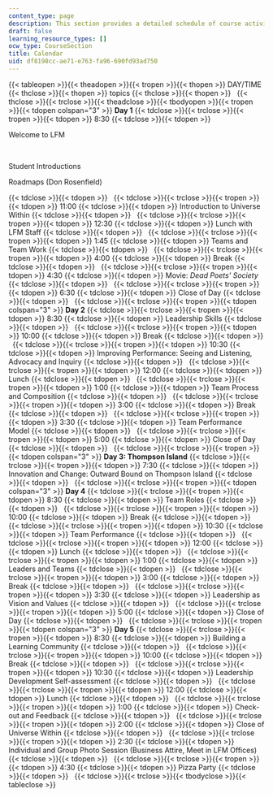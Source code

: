 ```yaml
---
content_type: page
description: This section provides a detailed schedule of course activities.
draft: false
learning_resource_types: []
ocw_type: CourseSection
title: Calendar
uid: df8198cc-ae71-e763-fa96-690fd93ad750
---
```

{{< tableopen >}}{{< theadopen >}}{{< tropen >}}{{< thopen >}}
DAY/TIME
{{< thclose >}}{{< thopen >}}
topics
{{< thclose >}}{{< thopen >}}
 
{{< thclose >}}{{< trclose >}}{{< theadclose >}}{{< tbodyopen >}}{{< tropen >}}{{< tdopen colspan="3" >}}
**Day 1**
{{< tdclose >}}{{< trclose >}}{{< tropen >}}{{< tdopen >}}
8:30
{{< tdclose >}}{{< tdopen >}}

Welcome to LFM

 

Student Introductions

Roadmaps (Don Rosenfield)

{{< tdclose >}}{{< tdopen >}}
 
{{< tdclose >}}{{< trclose >}}{{< tropen >}}{{< tdopen >}}
11:00
{{< tdclose >}}{{< tdopen >}}
Introduction to Universe Within
{{< tdclose >}}{{< tdopen >}}
 
{{< tdclose >}}{{< trclose >}}{{< tropen >}}{{< tdopen >}}
12:30
{{< tdclose >}}{{< tdopen >}}
Lunch with LFM Staff
{{< tdclose >}}{{< tdopen >}}
 
{{< tdclose >}}{{< trclose >}}{{< tropen >}}{{< tdopen >}}
1:45
{{< tdclose >}}{{< tdopen >}}
Teams and Team Work
{{< tdclose >}}{{< tdopen >}}
 
{{< tdclose >}}{{< trclose >}}{{< tropen >}}{{< tdopen >}}
4:00
{{< tdclose >}}{{< tdopen >}}
Break
{{< tdclose >}}{{< tdopen >}}
 
{{< tdclose >}}{{< trclose >}}{{< tropen >}}{{< tdopen >}}
4:30
{{< tdclose >}}{{< tdopen >}}
Movie: *Dead Poets' Society*
{{< tdclose >}}{{< tdopen >}}
 
{{< tdclose >}}{{< trclose >}}{{< tropen >}}{{< tdopen >}}
6:30
{{< tdclose >}}{{< tdopen >}}
Close of Day
{{< tdclose >}}{{< tdopen >}}
 
{{< tdclose >}}{{< trclose >}}{{< tropen >}}{{< tdopen colspan="3" >}}
**Day 2**
{{< tdclose >}}{{< trclose >}}{{< tropen >}}{{< tdopen >}}
8:30
{{< tdclose >}}{{< tdopen >}}
Leadership Skills
{{< tdclose >}}{{< tdopen >}}
 
{{< tdclose >}}{{< trclose >}}{{< tropen >}}{{< tdopen >}}
10:00
{{< tdclose >}}{{< tdopen >}}
Break
{{< tdclose >}}{{< tdopen >}}
 
{{< tdclose >}}{{< trclose >}}{{< tropen >}}{{< tdopen >}}
10:30
{{< tdclose >}}{{< tdopen >}}
Improving Performance: Seeing and Listening, Advocacy and Inquiry
{{< tdclose >}}{{< tdopen >}}
 
{{< tdclose >}}{{< trclose >}}{{< tropen >}}{{< tdopen >}}
12:00
{{< tdclose >}}{{< tdopen >}}
Lunch
{{< tdclose >}}{{< tdopen >}}
 
{{< tdclose >}}{{< trclose >}}{{< tropen >}}{{< tdopen >}}
1:00
{{< tdclose >}}{{< tdopen >}}
Team Process and Composition
{{< tdclose >}}{{< tdopen >}}
 
{{< tdclose >}}{{< trclose >}}{{< tropen >}}{{< tdopen >}}
3:00
{{< tdclose >}}{{< tdopen >}}
Break
{{< tdclose >}}{{< tdopen >}}
 
{{< tdclose >}}{{< trclose >}}{{< tropen >}}{{< tdopen >}}
3:30
{{< tdclose >}}{{< tdopen >}}
Team Performance Model
{{< tdclose >}}{{< tdopen >}}
 
{{< tdclose >}}{{< trclose >}}{{< tropen >}}{{< tdopen >}}
5:00
{{< tdclose >}}{{< tdopen >}}
Close of Day
{{< tdclose >}}{{< tdopen >}}
 
{{< tdclose >}}{{< trclose >}}{{< tropen >}}{{< tdopen colspan="3" >}}
**Day 3: Thompson Island**
{{< tdclose >}}{{< trclose >}}{{< tropen >}}{{< tdopen >}}
7:30
{{< tdclose >}}{{< tdopen >}}
Innovation and Change: Outward Bound on Thompson Island
{{< tdclose >}}{{< tdopen >}}
 
{{< tdclose >}}{{< trclose >}}{{< tropen >}}{{< tdopen colspan="3" >}}
**Day 4**
{{< tdclose >}}{{< trclose >}}{{< tropen >}}{{< tdopen >}}
8:30
{{< tdclose >}}{{< tdopen >}}
Team Roles
{{< tdclose >}}{{< tdopen >}}
 
{{< tdclose >}}{{< trclose >}}{{< tropen >}}{{< tdopen >}}
10:00
{{< tdclose >}}{{< tdopen >}}
Break
{{< tdclose >}}{{< tdopen >}}
 
{{< tdclose >}}{{< trclose >}}{{< tropen >}}{{< tdopen >}}
10:30
{{< tdclose >}}{{< tdopen >}}
Team Performance
{{< tdclose >}}{{< tdopen >}}
 
{{< tdclose >}}{{< trclose >}}{{< tropen >}}{{< tdopen >}}
12:00
{{< tdclose >}}{{< tdopen >}}
Lunch
{{< tdclose >}}{{< tdopen >}}
 
{{< tdclose >}}{{< trclose >}}{{< tropen >}}{{< tdopen >}}
1:00
{{< tdclose >}}{{< tdopen >}}
Leaders and Teams
{{< tdclose >}}{{< tdopen >}}
 
{{< tdclose >}}{{< trclose >}}{{< tropen >}}{{< tdopen >}}
3:00
{{< tdclose >}}{{< tdopen >}}
Break
{{< tdclose >}}{{< tdopen >}}
 
{{< tdclose >}}{{< trclose >}}{{< tropen >}}{{< tdopen >}}
3:30
{{< tdclose >}}{{< tdopen >}}
Leadership as Vision and Values
{{< tdclose >}}{{< tdopen >}}
 
{{< tdclose >}}{{< trclose >}}{{< tropen >}}{{< tdopen >}}
5:00
{{< tdclose >}}{{< tdopen >}}
Close of Day
{{< tdclose >}}{{< tdopen >}}
 
{{< tdclose >}}{{< trclose >}}{{< tropen >}}{{< tdopen colspan="3" >}}
**Day 5**
{{< tdclose >}}{{< trclose >}}{{< tropen >}}{{< tdopen >}}
8:30
{{< tdclose >}}{{< tdopen >}}
Building a Learning Community
{{< tdclose >}}{{< tdopen >}}
 
{{< tdclose >}}{{< trclose >}}{{< tropen >}}{{< tdopen >}}
10:00
{{< tdclose >}}{{< tdopen >}}
Break
{{< tdclose >}}{{< tdopen >}}
 
{{< tdclose >}}{{< trclose >}}{{< tropen >}}{{< tdopen >}}
10:30
{{< tdclose >}}{{< tdopen >}}
Leadership Development Self-assessment
{{< tdclose >}}{{< tdopen >}}
 
{{< tdclose >}}{{< trclose >}}{{< tropen >}}{{< tdopen >}}
12:00
{{< tdclose >}}{{< tdopen >}}
Lunch
{{< tdclose >}}{{< tdopen >}}
 
{{< tdclose >}}{{< trclose >}}{{< tropen >}}{{< tdopen >}}
1:00
{{< tdclose >}}{{< tdopen >}}
Check-out and Feedback
{{< tdclose >}}{{< tdopen >}}
 
{{< tdclose >}}{{< trclose >}}{{< tropen >}}{{< tdopen >}}
2:00
{{< tdclose >}}{{< tdopen >}}
Close of Universe Within
{{< tdclose >}}{{< tdopen >}}
 
{{< tdclose >}}{{< trclose >}}{{< tropen >}}{{< tdopen >}}
2:30
{{< tdclose >}}{{< tdopen >}}
Individual and Group Photo Session (Business Attire, Meet in LFM Offices)
{{< tdclose >}}{{< tdopen >}}
 
{{< tdclose >}}{{< trclose >}}{{< tropen >}}{{< tdopen >}}
4:30
{{< tdclose >}}{{< tdopen >}}
Pizza Party
{{< tdclose >}}{{< tdopen >}}
 
{{< tdclose >}}{{< trclose >}}{{< tbodyclose >}}{{< tableclose >}}